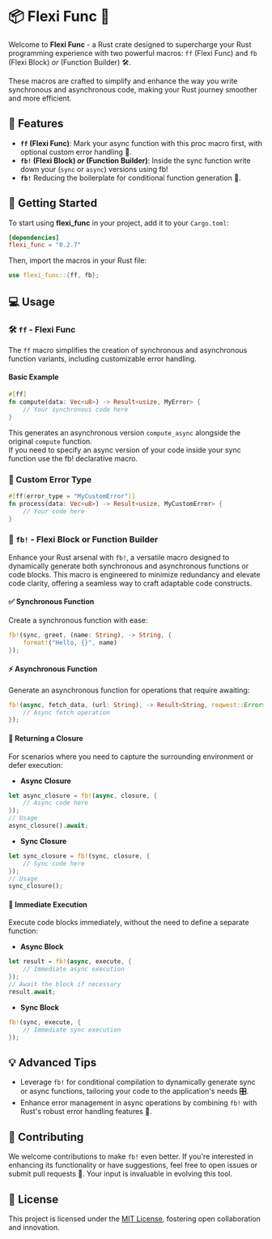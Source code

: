 
# 📦 Flexi Func 🚀

Welcome to **Flexi Func** - a Rust crate designed to supercharge your Rust programming experience with two powerful macros: `ff` (Flexi Func) and `fb` (Flexi Block) *or* (Function Builder) 🛠️.  

These macros are crafted to simplify and enhance the way you write synchronous and asynchronous code, making your Rust journey smoother and more efficient.

## 🎁 Features

- **`ff` (Flexi Func)**: Mark your async function with this proc macro first, with optional custom error handling 🌟.
- **`fb!` (Flexi Block) *or* (Function Builder)**: Inside the sync function write down your (`sync` or `async`) versions using fb!  
- **`fb!`** Reducing the boilerplate for conditional function generation 🔄.

## 🚀 Getting Started

To start using **flexi_func** in your project, add it to your `Cargo.toml`:

```toml
[dependencies]
flexi_func = "0.2.7"
```

Then, import the macros in your Rust file:

```rust
use flexi_func::{ff, fb};
```

## 💻 Usage

### 🛠 `ff` - Flexi Func

The `ff` macro simplifies the creation of synchronous and asynchronous function variants, including customizable error handling.

#### Basic Example

```rust
#[ff]
fn compute(data: Vec<u8>) -> Result<usize, MyError> {
    // Your synchronous code here
}
```

This generates an asynchronous version `compute_async` alongside the original `compute` function.  
If you need to specify an async version of your code inside your sync function use the fb! declarative macro.

### 🐞 Custom Error Type

```rust
#[ff(error_type = "MyCustomError")]
fn process(data: Vec<u8>) -> Result<usize, MyCustomError> {
    // Your code here
}
```


### 🔄 `fb!` - Flexi Block or Function Builder

Enhance your Rust arsenal with `fb!`, a versatile macro designed to dynamically generate both synchronous and asynchronous functions or code blocks. This macro is engineered to minimize redundancy and elevate code clarity, offering a seamless way to craft adaptable code constructs.

#### ✅ Synchronous Function

Create a synchronous function with ease:

```rust
fb!(sync, greet, (name: String), -> String, {
    format!("Hello, {}", name)
});
```

#### ⚡ Asynchronous Function

Generate an asynchronous function for operations that require awaiting:

```rust
fb!(async, fetch_data, (url: String), -> Result<String, reqwest::Error>, {
    // Async fetch operation
});
```

#### 🔄 Returning a Closure

For scenarios where you need to capture the surrounding environment or defer execution:

- **Async Closure**

```rust
let async_closure = fb!(async, closure, {
    // Async code here
});
// Usage
async_closure().await;
```

- **Sync Closure**

```rust
let sync_closure = fb!(sync, closure, {
    // Sync code here
});
// Usage
sync_closure();
```

#### 🚀 Immediate Execution

Execute code blocks immediately, without the need to define a separate function:

- **Async Block**

```rust
let result = fb!(async, execute, {
    // Immediate async execution
});
// Await the block if necessary
result.await;
```

- **Sync Block**

```rust
fb!(sync, execute, {
    // Immediate sync execution
});
```

## 💡 Advanced Tips

- Leverage `fb!` for conditional compilation to dynamically generate sync or async functions, tailoring your code to the application's needs 🎛️.
- Enhance error management in async operations by combining `fb!` with Rust's robust error handling features 🚦.

## 🐳 Contributing

We welcome contributions to make `fb!` even better. If you're interested in enhancing its functionality or have suggestions, feel free to open issues or submit pull requests 🤝. Your input is invaluable in evolving this tool.

## 📃 License

This project is licensed under the [MIT License](LICENSE.md), fostering open collaboration and innovation.
